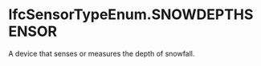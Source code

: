 IfcSensorTypeEnum.SNOWDEPTHSENSOR
=================================
A device that senses or measures the depth of snowfall.


